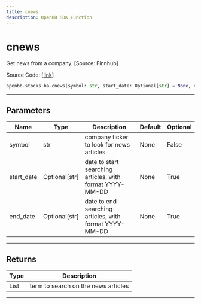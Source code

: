 ```yaml
---
title: cnews
description: OpenBB SDK Function
---
```


# cnews

Get news from a company. [Source: Finnhub]

Source Code: [[link](https://github.com/OpenBB-finance/OpenBBTerminal/tree/main/openbb_terminal/stocks/behavioural_analysis/finnhub_model.py#L20)]

```python
openbb.stocks.ba.cnews(symbol: str, start_date: Optional[str] = None, end_date: Optional[str] = None)
```

---

## Parameters

| Name | Type | Description | Default | Optional |
| ---- | ---- | ----------- | ------- | -------- |
| symbol | str | company ticker to look for news articles | None | False |
| start_date | Optional[str] | date to start searching articles, with format YYYY-MM-DD | None | True |
| end_date | Optional[str] | date to end searching articles, with format YYYY-MM-DD | None | True |


---

## Returns

| Type | Description |
| ---- | ----------- |
| List | term to search on the news articles |
---

